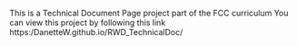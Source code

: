 This is a Technical Document Page project part of the FCC curriculum 
You can view this project by following this link https:/DanetteW.github.io/RWD_TechnicalDoc/